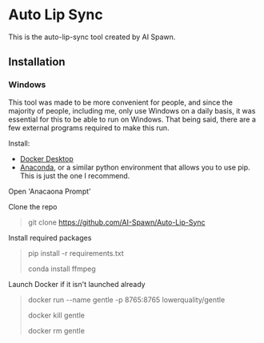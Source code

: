 # Auto Lip Sync

This is the auto-lip-sync tool created by AI Spawn.

## Installation

### Windows

This tool was made to be more convenient for people, and since the majority of people, including me, only use Windows on a daily basis, it was essential for this to be able to run on Windows. That being said, there are a few external programs required to make this run.

Install:

* [Docker Desktop](https://www.docker.com/get-started)
* [Anaconda](https://www.anaconda.com/products/individual), or a similar python environment that allows you to use pip. This is  just the one I recommend.

Open 'Anacaona Prompt'

Clone the repo

> git clone https://github.com/AI-Spawn/Auto-Lip-Sync

Install required packages

> pip install -r requirements.txt
>
> conda install ffmpeg

Launch Docker if it isn't launched already

> docker run --name gentle -p 8765:8765 lowerquality/gentle
>
> docker kill gentle
>
> docker rm gentle
